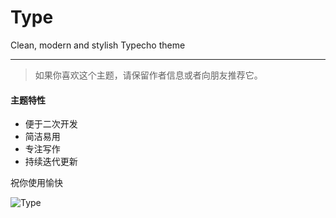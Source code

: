 # Type
Clean, modern and stylish Typecho theme 

***
>如果你喜欢这个主题，请保留作者信息或者向朋友推荐它。

#### 主题特性
+ 便于二次开发
+ 简洁易用
+ 专注写作
+ 持续迭代更新

祝你使用愉快

![Type](https://wx4.sinaimg.cn/large/0060lm7Tly1fuqkoi7tz1j312w0t6t9c.jpg)
